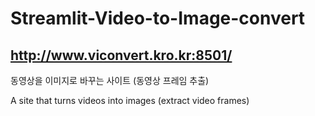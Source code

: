 # Streamlit-Video-to-Image-convert
## http://www.viconvert.kro.kr:8501/

동영상을 이미지로 바꾸는 사이트 (동영상 프레임 추출)

A site that turns videos into images (extract video frames)
